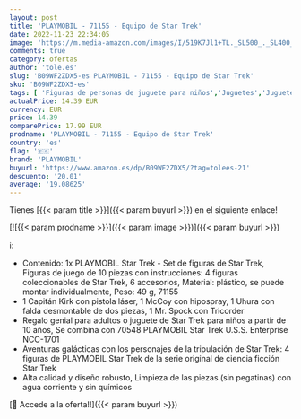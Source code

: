 ```yaml
---
layout: post
title: 'PLAYMOBIL - 71155 - Equipo de Star Trek'
date: 2022-11-23 22:34:05
image: 'https://m.media-amazon.com/images/I/519K7Jl1+TL._SL500_._SL400_.jpg'
comments: true
category: ofertas
author: 'tole.es'
slug: 'B09WF2ZDX5-es PLAYMOBIL - 71155 - Equipo de Star Trek'
sku: 'B09WF2ZDX5-es'
tags: [ 'Figuras de personas de juguete para niños','Juguetes','Juguetes y juegos','Muñecos y figuras','playmobil','🇪🇸', ]
actualPrice: 14.39 EUR
currency: EUR
price: 14.39
comparePrice: 17.99 EUR
prodname: 'PLAYMOBIL - 71155 - Equipo de Star Trek'
country: 'es'
flag: '🇪🇸'
brand: 'PLAYMOBIL'
buyurl: 'https://www.amazon.es/dp/B09WF2ZDX5/?tag=tolees-21'
descuento: '20.01'
average: '19.08625'
---
```


Tienes [{{< param title >}}]({{< param buyurl >}}) en el siguiente enlace!

[![{{< param prodname >}}]({{< param image >}})]({{< param buyurl >}})

ℹ️:

- Contenido: 1x PLAYMOBIL Star Trek - Set de figuras de Star Trek, Figuras de juego de 10 piezas con instrucciones: 4 figuras coleccionables de Star Trek, 6 accesorios, Material: plástico, se puede montar individualmente, Peso: 49 g, 71155
- 1 Capitán Kirk con pistola láser, 1 McCoy con hipospray, 1 Uhura con falda desmontable de dos piezas, 1 Mr. Spock con Tricorder
- Regalo genial para adultos o juguete de Star Trek para niños a partir de 10 años, Se combina con 70548 PLAYMOBIL Star Trek U.S.S. Enterprise NCC-1701
- Aventuras galácticas con los personajes de la tripulación de Star Trek: 4 figuras de PLAYMOBIL Star Trek de la serie original de ciencia ficción Star Trek
- Alta calidad y diseño robusto, Limpieza de las piezas (sin pegatinas) con agua corriente y sin químicos

[🛒 Accede a la oferta!!]({{< param buyurl >}})
